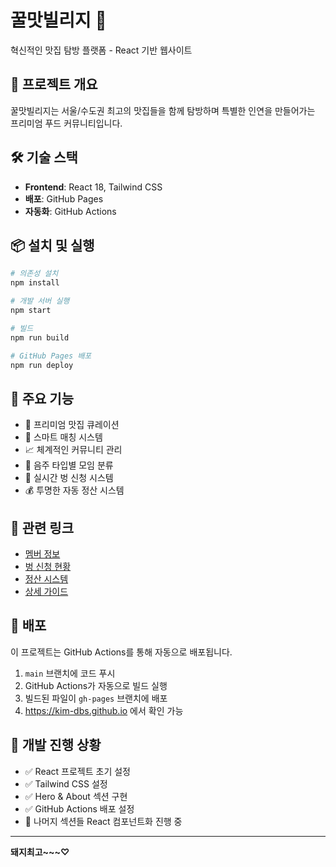 # 꿀맛빌리지 🍯

혁신적인 맛집 탐방 플랫폼 - React 기반 웹사이트

## 🚀 프로젝트 개요

꿀맛빌리지는 서울/수도권 최고의 맛집들을 함께 탐방하며 특별한 인연을 만들어가는 프리미엄 푸드 커뮤니티입니다.

## 🛠️ 기술 스택

- **Frontend**: React 18, Tailwind CSS
- **배포**: GitHub Pages
- **자동화**: GitHub Actions

## 📦 설치 및 실행

```bash
# 의존성 설치
npm install

# 개발 서버 실행
npm start

# 빌드
npm run build

# GitHub Pages 배포
npm run deploy
```

## 🌟 주요 기능

- 📍 프리미엄 맛집 큐레이션
- 👥 스마트 매칭 시스템  
- 📈 체계적인 커뮤니티 관리
- 🍷 음주 타입별 모임 분류
- 📅 실시간 벙 신청 시스템
- 💰 투명한 자동 정산 시스템

## 🔗 관련 링크

- [멤버 정보](https://docs.google.com/spreadsheets/d/1EB4BtSc1Mvv6vDTDnhZCY_C52gLx6guso2l7NBEaIbM/edit#gid=0)
- [벙 신청 현황](https://docs.google.com/spreadsheets/d/19-sCZnRbSVMADIZZa-TGK6NzLmiMjJzVLZSaVvMiI90/edit?gid=0#gid=0)
- [정산 시스템](https://docs.google.com/spreadsheets/d/1XSjcb8QbwByujOEN4Ska5wc-Mu7zNr34f54D2LHeWlU/edit?usp=sharing)
- [상세 가이드](https://docs.google.com/document/d/1kDah2wc9qJOZ-JmbPHSsvmOn-QzUbtXguvDtf6tppHk/edit?usp=sharing)

## 🚀 배포

이 프로젝트는 GitHub Actions를 통해 자동으로 배포됩니다.

1. `main` 브랜치에 코드 푸시
2. GitHub Actions가 자동으로 빌드 실행
3. 빌드된 파일이 `gh-pages` 브랜치에 배포
4. https://kim-dbs.github.io 에서 확인 가능

## 📝 개발 진행 상황

- ✅ React 프로젝트 초기 설정
- ✅ Tailwind CSS 설정
- ✅ Hero & About 섹션 구현
- ✅ GitHub Actions 배포 설정
- 🚧 나머지 섹션들 React 컴포넌트화 진행 중

---

**돼지최고~~~♡**
